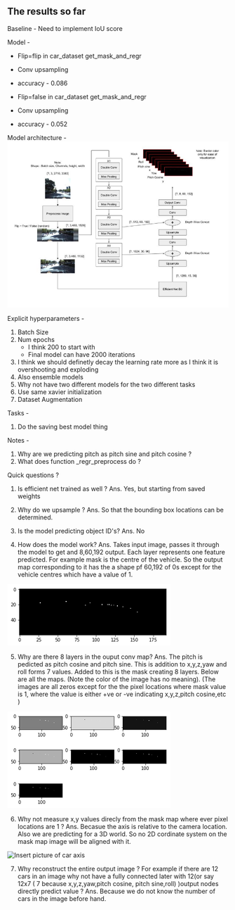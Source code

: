 ## The results so far 

Baseline - Need to implement IoU score
 
Model -
* Flip=flip in car_dataset get_mask_and_regr
* Conv upsampling
* accuracy - 0.086

* Flip=false in car_dataset get_mask_and_regr
* Conv upsampling
* accuracy - 0.052


Model architecture -
![](/images/kaggle_pku_architecture.jpg)

Explicit hyperparameters -
1. Batch Size
2. Num epochs 
    *  I think 200 to start with
    * Final model can have 2000 iterations
3. I think we should definetly decay the learning rate more as I think it is overshooting and exploding
4. Also ensemble models
5. Why not have two different models for the two different tasks
6. Use same xavier initialization
7. Dataset Augmentation

Tasks -
1. Do the saving best model thing 

Notes -
1. Why are we predicting pitch as pitch sine and pitch cosine ?
2. What does function _regr_preprocess do ?

Quick questions ?

1. Is efficient net trained as well ?
Ans. Yes, but starting from saved weights

2. Why do we upsample ?
Ans. So that the bounding box locations can be determined. 

3. Is the model predicting object ID's?
Ans. No

4. How does the model work?
Ans. Takes input image, passes it through the model to get and 8,60,192 output. Each layer represents one feature predicted. For example mask is the centre of the vehicle. So the output map corresponding to it has the a shape pf 60,192 of 0s except for the vehicle centres which have a value of 1.

![mask](/images/mask.png)

5. Why are there 8 layers in the ouput conv map?
Ans. The pitch is pedicted as pitch cosine and pitch sine. This is addition to x,y,z,yaw and roll forms 7 values. Added to this is the mask creating 8 layers. Below are all the maps. (Note the color of the image has no meaning). (The images are all zeros except for the the pixel locations where mask value is 1, where the value is either +ve or -ve indicating x,y,z,pitch cosine,etc )

![regr](/images/regr.png)

6. Why not measure x,y values direcly from the mask map where ever pixel locations are 1 ?
Ans. Becasue the axis is relative to the camera location. Also we are predicting for a 3D world. So no 2D cordinate system on the mask map image will be aligned with it.

![Insert picture of car axis]()

7. Why reconstruct the entire output image ? For example if there are 12 cars in an image why not have a fully connected later with 12(or say 12x7 ( 7 because x,y,z,yaw,pitch cosine, pitch sine,roll) )output nodes directly predict value ?
Ans. Because we do not know the number of cars in the image before hand.



